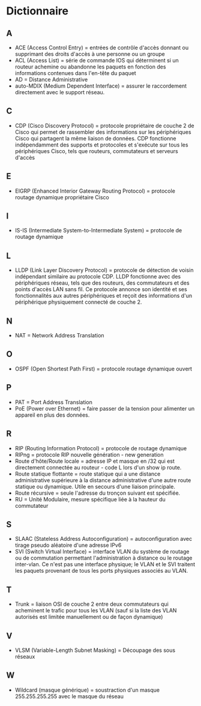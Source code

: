 # Dictionnaire

## A

* ACE (Access Control Entry) = entrées de contrôle d'accès donnant ou supprimant des droits d'accès à une personne ou un groupe
* ACL (Access List) = série de commande IOS qui déterminent si un routeur achemine ou abandonne les paquets en fonction des informations contenues dans l'en-tête du paquet
* AD = Distance Administrative
* auto-MDIX (Medium Dependent Interface) = assurer le raccordement directement avec le support réseau.

## C

* CDP (Cisco Discovery Protocol) = protocole propriétaire de couche 2 de Cisco qui permet de rassembler des informations sur les périphériques Cisco qui partagent la même liaison de données. CDP fonctionne indépendamment des supports et protocoles et s'exécute sur tous les périphériques Cisco, tels que routeurs, commutateurs et serveurs d'accès

## E

* EIGRP (Enhanced Interior Gateway Routing Protocol) = protocole routage dynamique propriétaire Cisco

## I

* IS-IS (Intermediate System-to-Intermediate System) = protocole de routage dynamique

## L

* LLDP (Link Layer Discovery Protocol) = protocole de détection de voisin indépendant similaire au protocole CDP. LLDP fonctionne avec des périphériques réseau, tels que des routeurs, des commutateurs et des points d'accès LAN sans fil. Ce protocole annonce son identité et ses fonctionnalités aux autres périphériques et reçoit des informations d'un périphérique physiquement connecté de couche 2.

## N

* NAT = Network Address Translation

## O

* OSPF (Open Shortest Path First) = protocole routage dynamique ouvert

## P

* PAT = Port Address Translation
* PoE (Power over Ethernet) = faire passer de la tension pour alimenter un appareil en plus des données.

## R

* RIP (Routing Information Protocol) = protocole de routage dynamique
* RIPng = protocole RIP nouvelle génération - new generation
* Route d'hôte/Route locale = adresse IP et masque en /32 qui est directement connectée au routeur - code L lors d'un show ip route.
* Route statique flottante = route statique qui a une distance administrative supérieure à la distance administrative d'une autre route statique ou dynamique. Utile en secours d'une liaison principale.
* Route récursive = seule l'adresse du tronçon suivant est spécifiée.
* RU = Unité Modulaire, mesure spécifique liée à la hauteur du commutateur

## S

* SLAAC (Stateless Address Autoconfiguration) = autoconfiguration avec tirage pseudo aléatoire d'une adresse IPv6
* SVI (Switch Virtual Interface) = interface VLAN du système de routage ou de commutation permettant l'administration à distance ou le routage inter-vlan. Ce n'est pas une interface physique; le VLAN et le SVI traitent les paquets provenant de tous les ports physiques associés au VLAN.

## T

* Trunk = liaison OSI de couche 2 entre deux commutateurs qui acheminent le trafic pour tous les VLAN (sauf si la liste des VLAN autorisés est limitée manuellement ou de façon dynamique)

## V

* VLSM (Variable-Length Subnet Masking) = Découpage des sous réseaux

## W

* Wildcard (masque générique) = soustraction d'un masque 255.255.255.255 avec le masque du réseau